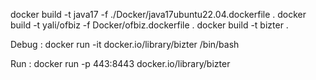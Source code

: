 docker build -t java17 -f ./Docker/java17ubuntu22.04.dockerfile .
docker build -t yali/ofbiz -f Docker/ofbiz.dockerfile .
docker build -t bizter .

Debug : 
docker run -it docker.io/library/bizter /bin/bash

Run : 
docker run -p 443:8443 docker.io/library/bizter

